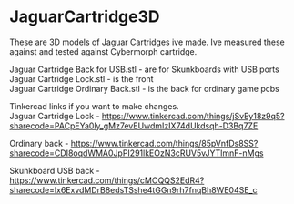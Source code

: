# JaguarCartridge3D

These are 3D models of Jaguar Cartridges ive made. Ive measured these against and tested against Cybermorph cartridge.  
  
Jaguar Cartridge Back for USB.stl - are for Skunkboards with USB ports  
Jaguar Cartridge Lock.stl - is the front  
Jaguar Cartridge Ordinary Back.stl - is the back for ordinary game pcbs  
  
Tinkercad links if you want to make changes.  
Jaguar Cartridge Lock - https://www.tinkercad.com/things/jSvEy18z9q5?sharecode=PACpEYa0ly_gMz7evEUwdmIzIX74dUkdsqh-D3Bq7ZE  
  
Ordinary back - https://www.tinkercad.com/things/85pVnfDs8SS?sharecode=CDI8oqdWMA0JpPI291lkEOzN3cRUV5vJYTlmnF-nMgs  
  
Skunkboard USB back - https://www.tinkercad.com/things/cMOQQS2EdR4?sharecode=lx6ExvdMDrB8edsTSshe4tGGn9rh7fnqBh8WE04SE_c
